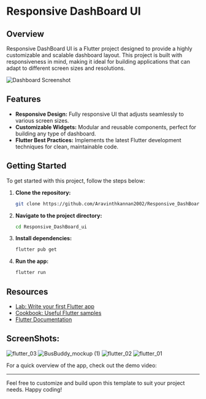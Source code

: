 # Responsive DashBoard UI

## Overview

Responsive DashBoard UI is a Flutter project designed to provide a highly customizable and scalable dashboard layout. This project is built with responsiveness in mind, making it ideal for building applications that can adapt to different screen sizes and resolutions.

![Dashboard Screenshot](assets/images/screenshot.png)

## Features

- **Responsive Design:** Fully responsive UI that adjusts seamlessly to various screen sizes.
- **Customizable Widgets:** Modular and reusable components, perfect for building any type of dashboard.
- **Flutter Best Practices:** Implements the latest Flutter development techniques for clean, maintainable code.

## Getting Started

To get started with this project, follow the steps below:

1. **Clone the repository:**

    ```bash
    git clone https://github.com/Aravinthkannan2002/Responsive_DashBoard_ui.git
    ```

2. **Navigate to the project directory:**

    ```bash
    cd Responsive_DashBoard_ui
    ```

3. **Install dependencies:**

    ```bash
    flutter pub get
    ```

4. **Run the app:**

    ```bash
    flutter run
    ```

## Resources

- [Lab: Write your first Flutter app](https://docs.flutter.dev/get-started/codelab)
- [Cookbook: Useful Flutter samples](https://docs.flutter.dev/cookbook)
- [Flutter Documentation](https://docs.flutter.dev/)

## ScreenShots:
![flutter_03](https://github.com/user-attachments/assets/8a9c81dd-61e3-48c2-91bd-1939e7b54fb9)
![BusBuddy_mockup (1)](https://github.com/user-attachments/assets/06e8ae19-1086-43e9-a43e-241452d142ac)
![flutter_02](https://github.com/user-attachments/assets/2e725b09-7bc9-4145-a75a-700b5ab01cf2)
![flutter_01](https://github.com/user-attachments/assets/f0302318-292d-4946-81e1-af5c0370ec57)


For a quick overview of the app, check out the demo video:


---

Feel free to customize and build upon this template to suit your project needs. Happy coding!
